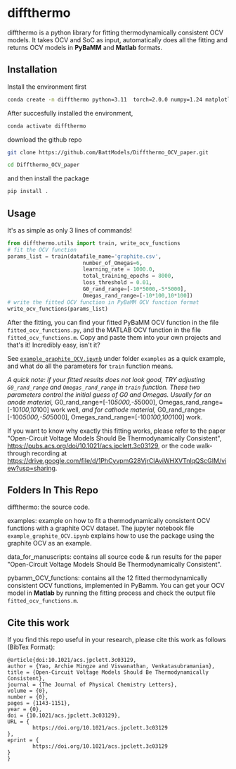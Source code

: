 # diffthermo
diffthermo is a python library for fitting thermodynamically consistent OCV models. It takes OCV and SoC as input, automatically does all the fitting and returns OCV models in **PyBaMM** and **Matlab** formats. 


## Installation 
Install the environment first
```bash
conda create -n diffthermo python=3.11  torch=2.0.0 numpy=1.24 matplotlib pandas
```
After succesfully installed the environment, 
```bash
conda activate diffthermo 
```
download the github repo
```bash
git clone https://github.com/BattModels/Diffthermo_OCV_paper.git
```
```bash
cd Diffthermo_OCV_paper
```
and then install the package
```bash
pip install .
```

## Usage
It's as simple as only 3 lines of commands!
```python
from diffthermo.utils import train, write_ocv_functions
# fit the OCV function
params_list = train(datafile_name='graphite.csv', 
                        number_of_Omegas=6, 
                        learning_rate = 1000.0, 
                        total_training_epochs = 8000,
                        loss_threshold = 0.01,
                        G0_rand_range=[-10*5000,-5*5000], 
                        Omegas_rand_range=[-10*100,10*100])
# write the fitted OCV function in PyBaMM OCV function format
write_ocv_functions(params_list)
```
After the fitting, you can find your fitted PyBaMM OCV function in the file `fitted_ocv_functions.py`, and the MATLAB OCV function in the file `fitted_ocv_functions.m`.
Copy and paste them into your own projects and that's it! Incredibly easy, isn't it?

See [`example_graphite_OCV.ipynb`](examples/example_graphite_OCV.ipynb) under folder `examples` as a quick example, and what do all the parameters for `train` function means. 

*A quick note: if your fitted results does not look good, TRY adjusting `G0_rand_range` and `Omegas_rand_range` in `train` function. These two parameters control the initial guess of G0 and Omegas.* *Usually for an anode material,* G0_rand_range=[-10*5000,-5*5000], Omegas_rand_range=[-10*100,10*100] work well, *and for cathode material,* G0_rand_range=[-100*5000,-50*5000], Omegas_rand_range=[-100*100,100*100] work. 

If you want to know why exactly this fitting works, please refer to the paper "Open-Circuit Voltage Models Should Be Thermodynamically Consistent", https://pubs.acs.org/doi/10.1021/acs.jpclett.3c03129, or the code walk-through recording at https://drive.google.com/file/d/1PhCyvpmG28VjrClAviWHXVTnlqQScGIM/view?usp=sharing. 


## Folders In This Repo
diffthermo: the source code. 

examples: example on how to fit a thermodynamically consistent OCV functions with a graphite OCV dataset. The jupyter notebook file `example_graphite_OCV.ipynb` explains how to use the package using the graphite OCV as an example. 

data_for_manuscripts: contains all source code & run results for the paper "Open-Circuit Voltage Models Should Be Thermodynamically Consistent".

pybamm_OCV_functions: contains all the 12 fitted thermodynamically consistent OCV functions, implemented in PyBamm. You can get your OCV model in **Matlab** by running the fitting process and check the output file `fitted_ocv_functions.m`.


## Cite this work
If you find this repo useful in your research, please cite this work as follows (BibTex Format):
```
@article{doi:10.1021/acs.jpclett.3c03129,
author = {Yao, Archie Mingze and Viswanathan, Venkatasubramanian},
title = {Open-Circuit Voltage Models Should Be Thermodynamically Consistent},
journal = {The Journal of Physical Chemistry Letters},
volume = {0},
number = {0},
pages = {1143-1151},
year = {0},
doi = {10.1021/acs.jpclett.3c03129},
URL = { 
        https://doi.org/10.1021/acs.jpclett.3c03129
},
eprint = { 
        https://doi.org/10.1021/acs.jpclett.3c03129
}
}
```




